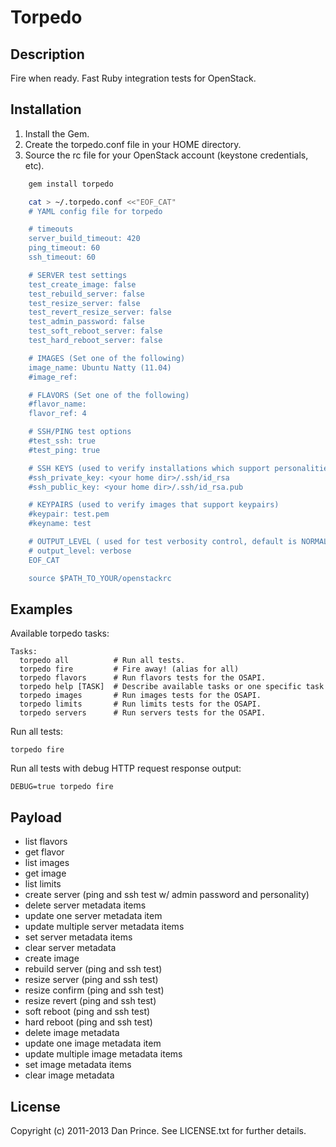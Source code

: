 Torpedo
=======

Description
-----------

Fire when ready. Fast Ruby integration tests for OpenStack.

Installation
------------

1. Install the Gem.
2. Create the torpedo.conf file in your HOME directory.
3. Source the rc file for your OpenStack account (keystone credentials, etc).

```bash
	gem install torpedo

    cat > ~/.torpedo.conf <<"EOF_CAT"
	# YAML config file for torpedo

	# timeouts
	server_build_timeout: 420
	ping_timeout: 60
	ssh_timeout: 60

	# SERVER test settings
	test_create_image: false
	test_rebuild_server: false
	test_resize_server: false
	test_revert_resize_server: false
	test_admin_password: false
	test_soft_reboot_server: false
	test_hard_reboot_server: false

	# IMAGES (Set one of the following)
	image_name: Ubuntu Natty (11.04)
	#image_ref:

	# FLAVORS (Set one of the following)
	#flavor_name: 
	flavor_ref: 4

	# SSH/PING test options
	#test_ssh: true
	#test_ping: true

	# SSH KEYS (used to verify installations which support personalities)
	#ssh_private_key: <your home dir>/.ssh/id_rsa
	#ssh_public_key: <your home dir>/.ssh/id_rsa.pub

	# KEYPAIRS (used to verify images that support keypairs)
	#keypair: test.pem
	#keyname: test

	# OUTPUT_LEVEL ( used for test verbosity control, default is NORMAL)
	# output_level: verbose
	EOF_CAT

	source $PATH_TO_YOUR/openstackrc
```

Examples
--------

Available torpedo tasks:

	Tasks:
	  torpedo all          # Run all tests.
	  torpedo fire         # Fire away! (alias for all)
	  torpedo flavors      # Run flavors tests for the OSAPI.
	  torpedo help [TASK]  # Describe available tasks or one specific task
	  torpedo images       # Run images tests for the OSAPI.
	  torpedo limits       # Run limits tests for the OSAPI.
	  torpedo servers      # Run servers tests for the OSAPI.

Run all tests:

	torpedo fire

Run all tests with debug HTTP request response output:

	DEBUG=true torpedo fire

Payload
--------

* list flavors
* get flavor
* list images
* get image
* list limits
* create server (ping and ssh test w/ admin password and personality)
* delete server metadata items
* update one server metadata item
* update multiple server metadata items
* set server metadata items
* clear server metadata
* create image
* rebuild server (ping and ssh test)
* resize server (ping and ssh test)
* resize confirm (ping and ssh test)
* resize revert (ping and ssh test)
* soft reboot (ping and ssh test)
* hard reboot (ping and ssh test)
* delete image metadata
* update one image metadata item
* update multiple image metadata items
* set image metadata items
* clear image metadata

License
-------
Copyright (c) 2011-2013 Dan Prince. See LICENSE.txt for further details.
